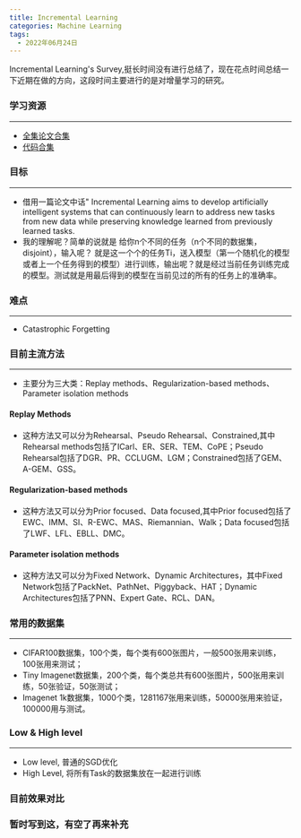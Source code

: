 ```yaml
---
title: Incremental Learning
categories: Machine Learning
tags:
  - 2022年06月24日
---
```


Incremental Learning's Survey,挺长时间没有进行总结了，现在花点时间总结一下近期在做的方向，这段时间主要进行的是对增量学习的研究。


### **学习资源**

___

* [全集论文合集](https://github.com/xialeiliu/Awesome-Incremental-Learning)
* [代码合集](https://github.com/G-U-N/PyCIL)

### **目标**

---

* 借用一篇论文中话" Incremental Learning aims to develop artificially intelligent systems that can continuously learn to address new tasks from new data while preserving knowledge learned from previously learned tasks.
* 我的理解呢？简单的说就是 给你n个不同的任务（n个不同的数据集，disjoint），输入呢？ 就是这一个个的任务Ti，送入模型（第一个随机化的模型或者上一个任务得到的模型）进行训练，输出呢？就是经过当前任务训练完成的模型。测试就是用最后得到的模型在当前见过的所有的任务上的准确率。

### **难点**

---

* Catastrophic Forgetting

### **目前主流方法**

---

* 主要分为三大类：Replay methods、Regularization-based methods、Parameter isolation methods

#### **Replay Methods**

* 这种方法又可以分为Rehearsal、Pseudo Rehearsal、Constrained,其中Rehearsal methods包括了ICarl、ER、SER、TEM、CoPE；Pseudo Rehearsal包括了DGR、PR、CCLUGM、LGM；Constrained包括了GEM、A-GEM、GSS。
 
#### **Regularization-based methods**

* 这种方法又可以分为Prior focused、Data focused,其中Prior focused包括了EWC、IMM、SI、R-EWC、MAS、Riemannian、Walk；Data focused包括了LWF、LFL、EBLL、DMC。

#### **Parameter isolation methods**

* 这种方法又可以分为Fixed Network、Dynamic Architectures，其中Fixed Network包括了PackNet、PathNet、Piggyback、HAT；Dynamic Architectures包括了PNN、Expert Gate、RCL、DAN。


### **常用的数据集**

---

* CIFAR100数据集，100个类，每个类有600张图片，一般500张用来训练，100张用来测试；
* Tiny Imagenet数据集，200个类，每个类总共有600张图片，500张用来训练，50张验证，50张测试；
* Imagenet 1k数据集，1000个类，1281167张用来训练，50000张用来验证，100000用与测试。

### **Low & High level**

---

* Low level, 普通的SGD优化
* High Level, 将所有Task的数据集放在一起进行训练

### **目前效果对比**


### 暂时写到这，有空了再来补充